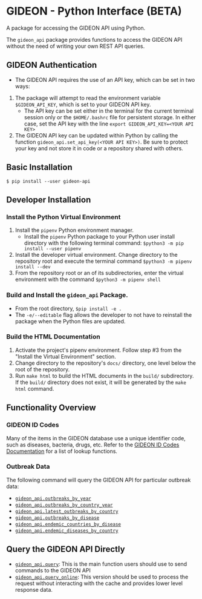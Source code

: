 # GIDEON - Python Interface (BETA)

A package for accessing the GIDEON API using Python.

The `gideon_api` package provides functions to access the GIDEON API without the need of writing your own REST API queries.

## GIDEON Authentication

- The GIDEON API requires the use of an API key, which can be set in two ways:
1. The package will attempt to read the environment variable `$GIDEON_API_KEY`, which is set to your GIDEON API key.
   - The API key can be set either in the terminal for the current terminal session only or the `$HOME/.bashrc` file for persistent storage.
   In either case, set the API key with the line `export GIDEON_API_KEY=<YOUR API KEY>`
2. The GIDEON API key can be updated within Python by calling the function `gideon_api.set_api_key(<YOUR API KEY>)`.
   Be sure to protect your key and not store it in code or a repository shared with others.

## Basic Installation
```
$ pip install --user gideon-api
```

## Developer Installation

### Install the Python Virtual Environment

1. Install the `pipenv` Python environment manager.
   - Install the `pipenv` Python package to your Python user install directory with the following terminal command: `$python3 -m pip install --user pipenv`
2. Install the developer virtual environment.
   Change directory to the repository root and execute the terminal command `$python3 -m pipenv install --dev`
3. From the repository root or an of its subdirectories, enter the virtual environment with the command `$python3 -m pipenv shell`

### Build and Install the `gideon_api` Package.

- From the root directory, `$pip install -e .`
- The `-e/--editable` flag allows the developer to not have to reinstall the package when the Python files are updated.

### Build the HTML Documentation

1. Activate the project's pipenv environment.
   Follow step #3 from the "Install the Virtual Environment" section.
2. Change directory to the repository's `docs/` directory, one level below the root of the repository.
3. Run `make html` to build the HTML documents in the `build/` subdirectory.
   If the `build/` directory does not exist, it will be generated by the `make html` command.

## Functionality Overview

### GIDEON ID Codes

Many of the items in the GIDEON database use a unique identifier code, such as diseases, bacteria, drugs, etc.
Refer to the [GIDEON ID Codes Documentation](https://gideononline.github.io/gideon-api-python-docs/gideon_id_codes.html) for a list of lookup functions.

### Outbreak Data

The following command will query the GIDEON API for particular outbreak data:

- [`gideon_api.outbreaks_by_year`](https://gideononline.github.io/gideon-api-python-docs/outbreaks.html#gideon_api.outbreaks_by_year)
- [`gideon_api.outbreaks_by_country_year`](https://gideononline.github.io/gideon-api-python-docs/outbreaks.html#gideon_api.outbreaks_by_country_year)
- [`gideon_api.latest_outbreaks_by_country`](https://gideononline.github.io/gideon-api-python-docs/outbreaks.html#gideon_api.latest_outbreaks_by_country)
- [`gideon_api.outbreaks_by_disease`](https://gideononline.github.io/gideon-api-python-docs/outbreaks.html#gideon_api.outbreaks_by_disease)
- [`gideon_api.endemic_countries_by_disease`](https://gideononline.github.io/gideon-api-python-docs/outbreaks.html#gideon_api.endemic_countries_by_disease)
- [`gideon_api.endemic_diseases_by_country`](https://gideononline.github.io/gideon-api-python-docs/outbreaks.html#gideon_api.endemic_diseases_by_country)

## Query the GIDEON API Directly

- [`gideon_api.query`](https://gideononline.github.io/gideon-api-python-docs/api_query_wrapper.html#gideon_api.query): This is the main function users should use to send commands to the GIDEON API
- [`gideon_api.query_online`](https://gideononline.github.io/gideon-api-python-docs/api_query_wrapper.html#gideon_api.query_online): This version should be used to process the request without interacting with the cache and provides lower level response data.

